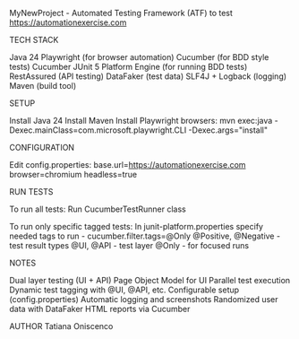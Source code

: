 MyNewProject - Automated Testing Framework (ATF) to test https://automationexercise.com

TECH STACK

Java 24
Playwright (for browser automation)
Cucumber (for BDD style tests)
Cucumber JUnit 5 Platform Engine (for running BDD tests)
RestAssured (API testing)
DataFaker (test data)
SLF4J + Logback (logging)
Maven (build tool)

SETUP

Install Java 24
Install Maven
Install Playwright browsers:
mvn exec:java -Dexec.mainClass=com.microsoft.playwright.CLI -Dexec.args="install"

CONFIGURATION

Edit config.properties:
base.url=https://automationexercise.com
browser=chromium
headless=true

RUN TESTS

To run all tests:
Run CucumberTestRunner class

To run only specific tagged tests:
In junit-platform.properties specify needed tags to run - cucumber.filter.tags=@Only
@Positive, @Negative - test result types
@UI, @API - test layer
@Only - for focused runs

NOTES

Dual layer testing (UI + API)
Page Object Model for UI
Parallel test execution
Dynamic test tagging with @UI, @API, etc.
Configurable setup (config.properties)
Automatic logging and screenshots
Randomized user data with DataFaker
HTML reports via Cucumber

AUTHOR
Tatiana Oniscenco